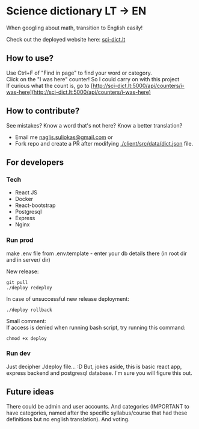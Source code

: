 # Science dictionary LT -> EN

When googling about math, transition to English easily!

Check out the deployed website here: [sci-dict.lt](http://sci-dict.lt)

## How to use?

Use Ctrl+F of "Find in page" to find your word or category.  
Click on the "I was here" counter! So I could carry on with this project  
If curious what the count is, go to [http://sci-dict.lt:5000/api/counters/i-was-here](http://sci-dict.lt:5000/api/counters/i-was-here)

## How to contribute?

See mistakes? Know a word that's not here? Know a better translation?

- Email me [naglis.suliokas@gmail.com](mailto:naglis.suliokas@gmail.com) or
- Fork repo and create a PR after modifying [./client/src/data/dict.json](./client/src/data/dict.json) file.

## For developers

### Tech

- React JS
- Docker
- React-bootstrap
- Postgresql
- Express
- Nginx

### Run prod

make .env file from .env.template - enter your db details there (in root dir and in server/ dir)

New release:
```
git pull
./deploy redeploy
```
In case of unsuccessful new release deployment:
```
./deploy rollback
```

Small comment:  
If access is denied when running bash script, try running this command:
```
chmod +x deploy
```

### Run dev

Just decipher ./deploy file... :D But, jokes aside, this is basic react app, express backend and postgresql database. I'm sure you will figure this out.
## Future ideas

There could be admin and user accounts. And categories (IMPORTANT to have categories, named after the specific syllabus/course that had these definitions but no english translation). And voting.